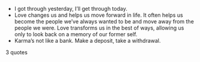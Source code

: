  - I got through yesterday, I’ll get through today.
 - Love changes us and helps us move forward in life. It often helps us become the people we’ve always wanted to be and move away from the people we were. Love transforms us in the best of ways, allowing us only to look back on a memory of our former self.
 - Karma’s not like a bank. Make a deposit, take a withdrawal.

3 quotes
